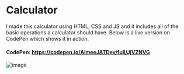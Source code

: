 # Calculator
I made this calculator using HTML, CSS and JS and it includes all of the basic operations a calculator should have. Below is a live version on CodePen which shows it in action.

#### CodePen: https://codepen.io/AimeeJATDev/full/JjVZNVG

![image](https://github.com/user-attachments/assets/e5f1df61-e371-40b7-b050-1f73a80cb1a5)
